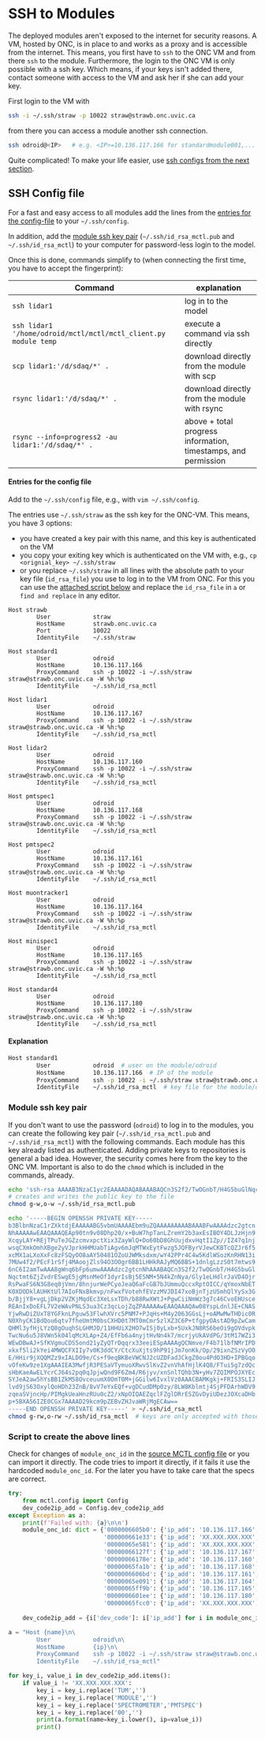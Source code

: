 # SSH to Modules
The deployed modules aren't exposed to the internet for security reasons. A VM, hosted by ONC, is in place to and works as a proxy and is accessible from the internet.
This means, you first have to `ssh` to the ONC VM and from there `ssh` to the module. Furthermore, the login to the ONC VM is only possible with a ssh key.
Which means, if your keys isn't added there, contact someone with access to the VM and ask her if she can add your key. 

First login to the VM with
```bash
ssh -i ~/.ssh/straw -p 10022 straw@strawb.onc.uvic.ca
```

from there you can access a module another ssh connection.
```bash
ssh odroid@<IP>   # e.g. <IP>=10.136.117.166 for standardmodule001,... ; PW: odroid
```
Quite complicated! To make your life easier, use [ssh configs from the next section](#SSH-Config-file).

## SSH Config file

For a fast and easy access to all modules add the lines from the [entries for the config-file](#Entries-for-the-config-file) to your `~/.ssh/config`.

In addition, add the [module ssh key pair](#Module-ssh-key-pair) (`~/.ssh/id_rsa_mctl.pub` and `~/.ssh/id_rsa_mctl`) to your computer for password-less login to the model.

Once this is done, commands simplify to (when connecting the first time, you have to accept the fingerprint):

| Command | explanation |
| --- | --- |
| `ssh lidar1` | log in to the model |
|`ssh lidar1 '/home/odroid/mctl/mctl/mctl_client.py module temp` | execute a command via ssh directly |
| `scp lidar1:'/d/sdaq/*' .` | download directly from the module with scp |
| `rsync lidar1:'/d/sdaq/*' .` | download directly from the module with rsync |
| `rsync --info=progress2 -au lidar1:'/d/sdaq/*' .` | above + total progress information, timestamps, and permission |

#### Entries for the config file
Add to the `~/.ssh/config` file, e.g., with `vim ~/.ssh/config`.

The entries use `~/.ssh/straw` as the ssh key for the ONC-VM. This means,  you have 3 options:
- you have created a key pair with this name, and this key is authenticated on the VM
- you copy your exiting key which is authenticated on the VM with, e.g., `cp <orignial_key> ~/.ssh/straw`
- or you replace `~/.ssh/straw` in all lines with the absolute path to your key file (`id_rsa_file`) you use to log in to the VM from ONC.
For this you can use the [attached script below](#script-to-create-the-above-lines) and replace the `id_rsa_file` in `a` or `find and replace` in any editor.
  
``` shell
Host strawb
        User            straw
        HostName        strawb.onc.uvic.ca
        Port            10022
        IdentityFile    ~/.ssh/straw
        
Host standard1
        User            odroid
        HostName        10.136.117.166
        ProxyCommand    ssh -p 10022 -i ~/.ssh/straw straw@strawb.onc.uvic.ca -W %h:%p
        IdentityFile    ~/.ssh/id_rsa_mctl

Host lidar1
        User            odroid
        HostName        10.136.117.167
        ProxyCommand    ssh -p 10022 -i ~/.ssh/straw straw@strawb.onc.uvic.ca -W %h:%p
        IdentityFile    ~/.ssh/id_rsa_mctl

Host lidar2
        User            odroid
        HostName        10.136.117.160
        ProxyCommand    ssh -p 10022 -i ~/.ssh/straw straw@strawb.onc.uvic.ca -W %h:%p
        IdentityFile    ~/.ssh/id_rsa_mctl

Host pmtspec1
        User            odroid
        HostName        10.136.117.168
        ProxyCommand    ssh -p 10022 -i ~/.ssh/straw straw@strawb.onc.uvic.ca -W %h:%p
        IdentityFile    ~/.ssh/id_rsa_mctl

Host pmtspec2
        User            odroid
        HostName        10.136.117.161
        ProxyCommand    ssh -p 10022 -i ~/.ssh/straw straw@strawb.onc.uvic.ca -W %h:%p
        IdentityFile    ~/.ssh/id_rsa_mctl

Host muontracker1
        User            odroid
        HostName        10.136.117.164
        ProxyCommand    ssh -p 10022 -i ~/.ssh/straw straw@strawb.onc.uvic.ca -W %h:%p
        IdentityFile    ~/.ssh/id_rsa_mctl

Host minispec1
        User            odroid
        HostName        10.136.117.165
        ProxyCommand    ssh -p 10022 -i ~/.ssh/straw straw@strawb.onc.uvic.ca -W %h:%p
        IdentityFile    ~/.ssh/id_rsa_mctl

Host standard4
        User            odroid
        HostName        10.136.117.180
        ProxyCommand    ssh -p 10022 -i ~/.ssh/straw straw@strawb.onc.uvic.ca -W %h:%p
        IdentityFile    ~/.ssh/id_rsa_mctl
```

#### Explanation
```bash
Host standard1
        User            odroid  # user on the module/odroid
        HostName        10.136.117.166  # IP of the module
        ProxyCommand    ssh -p 10022 -i ~/.ssh/straw straw@strawb.onc.uvic.ca -W %h:%p  # routes through the VM
        IdentityFile    ~/.ssh/id_rsa_mctl  # key file for the module/odroid
```

### Module ssh key pair
If you don't want to use the password (`odroid`) to log in to the modules, you can create the following key pair (`~/.ssh/id_rsa_mctl.pub` and `~/.ssh/id_rsa_mctl`) with the following commands. Each module has this key already listed as authenticated.
Adding private keys to repositories is general a bad idea. However, the security comes here from the key to the ONC VM. Important is also to do the `chmod` which is included in the commands, already.
```bash
echo 'ssh-rsa AAAAB3NzaC1yc2EAAAADAQABAAABAQCn3S2f2/TwOGnbT/H4G5buGlNqctmt6ZjZvdrESwgE5jgMsnMeOf1dyrIsBj5ESNM+5N4kZnNya/Gly1eLHdlrJaVD4OjrRsPwaFS6N3G8eq0jVmn/8hnjurWePCyoJeaQ6aFcGB7bJUmmuQccxRptOICC/qYmoxNbETK0XDODklAUHKtUl7AIoFNxBkmvp/nFwxfVotehfEVzzMVJDI47xoBjnTjzU5mhQlYySx3Gb/BjjY8+vgLjDkp2VZKjMqdEc3XeLsxTDh/b88RwXWtJ+PgwCiiNmWz3g7c46CvoEHUsceREAnIxDoEFL7V2eWAvPNLS3ua3Cz3qcLojZqZP odroid@odroidc2' > ~/.ssh/id_rsa_mctl.pub
# creates and writes the public key to the file
chmod g-w,o-w ~/.ssh/id_rsa_mctl.pub
```

```bash
echo '-----BEGIN OPENSSH PRIVATE KEY-----
b3BlbnNzaC1rZXktdjEAAAAABG5vbmUAAAAEbm9uZQAAAAAAAAABAAABFwAAAAdzc2gtcn
NhAAAAAwEAAQAAAQEAp90tn9v08Dhp20/x+BuW7hpTanLZremY2b3axEsIBOY4DLJzHjn9
XcqyLAY+REjTPuTeJGZzcmvxpctXix3ZayWlQ+Do60bD8GhUujdxvHqtI1Zp//IZ47q1nj
wsqCXmkOmhXBge2yVJprkHHMUabTiAgv6mJqMTWxEytFwzg5JQFByrVJewCKBTcQZJr6f5
xcMX1aLXoXxFc8zFSQyOO8aAY50481OZoUJWMksdxm/wY42PPr4C4w5KdlWSozKnRHN13i
7MUw4f2/PEcF1rSfj4MAoojZls94O3OOgr6BB1LHHkRAJyMQ6BBS+1dnlgLzzS0t7mtws9
6nC6I2amTwAAA8gWnq6bFp6umwAAAAdzc2gtcnNhAAABAQCn3S2f2/TwOGnbT/H4G5buGl
Nqctmt6ZjZvdrESwgE5jgMsnMeOf1dyrIsBj5ESNM+5N4kZnNya/Gly1eLHdlrJaVD4Ojr
RsPwaFS6N3G8eq0jVmn/8hnjurWePCyoJeaQ6aFcGB7bJUmmuQccxRptOICC/qYmoxNbET
K0XDODklAUHKtUl7AIoFNxBkmvp/nFwxfVotehfEVzzMVJDI47xoBjnTjzU5mhQlYySx3G
b/BjjY8+vgLjDkp2VZKjMqdEc3XeLsxTDh/b88RwXWtJ+PgwCiiNmWz3g7c46CvoEHUsce
REAnIxDoEFL7V2eWAvPNLS3ua3Cz3qcLojZqZPAAAAAwEAAQAAAQAw08YspLdnlJE+CNAS
YjwRwDiZUxT8YGFknLPguw53FlwhXVrc5PNM7+PJqHs+M4y2063GGsLj+oAMwMwTHDic0R
N0XhyCK1BdQou6qtv7fheUmtM0bsCXHD0t7MT0mCmr5zlXZ3C6P+tfgpyOAstAD9pZwCam
QHMl3yfHjLYzQ8gOuqhSLGHMJD/11HHUiX2HO7wISj0yLxb+5UxkJN8RS6beOi9gOVdvpk
TwcNu6u5J8VWn5k04lqMcXLAp+Z4/EfFb6a4nyjtHvNn4k7/mcrjyUkAVdPG/3tM17WZi3
WEwDBwAJ+SfKVgmuCDS5ond21yZyQTrDqqrx33eeiESpAAAAgQCNmve/F4b71lbfNMrIPD
xkxf5li2kYei4MWQCFXIIy7v0K3ddCY/CtcXuXjts9hP91jJm7onKk/Op/29ixnZSzVyOO
E/HHir9jXQQMZz9xIALDO9e/Cs+f9eqBKBeVWCNJ2cUZDFadJCkgZ0ou4PdO3HD+IPBGqo
vOfeKw9ze1XgAAAIEA3MwfjR3PESaVTymuoXRwvSlKvZ2vnVhAfHjlK4Q8/FTui5g7zdQc
sHbKaeAwELYcrCJ64s2pq0qJpjwQnd9F6Zm4/R6jyv/xnSnlTQhb3N+yHv7ZQIMPOJXYEc
SYJeA2aw5hYsBB1ZkM58OvceuumX0OmT0M+jGGilw6IvxlVz0AAACBAMKgkj+FRIS3SLIJ
lvd9jS63OxylQoHDh23ZnB/8vV7eYxEQf+vgDCudDMp0zy/8LW8Kblmtj4SjPFDArhWDV9
zqeaSVjncHp/PIMgkUeaHnzRUu0cZ2/xNpOIQAEZqclFZglDRrESZGvDyiUDezJOXcaDHb
p+5BXA56IZE0CGx7AAAAD29kcm9pZEBvZHJvaWRjMgECAw==
-----END OPENSSH PRIVATE KEY-----' > ~/.ssh/id_rsa_mctl
chmod g-rw,o-rw ~/.ssh/id_rsa_mctl  # keys are only accepted with those permissions
```



### Script to create the above lines

Check for changes of `module_onc_id` in the [source MCTL config file](https://gitlab.lrz.de/strawb/mctl/-/blob/master/mctl/config.py) or you can import it directly. The code tries to import it directly, if it fails it use the hardcoded `module_onc_id`.
For the later you have to take care that the specs are correct. 

``` Python
try:
    from mctl.config import Config
    dev_code2ip_add = Config.dev_code2ip_add
except Exception as a:
    print(f'Failed with: {a}\n\n')
    module_onc_id: dict = {'0000006605b0': {'ip_add': '10.136.117.166', 'dev_code': 'TUMSTANDARDMODULE001'},
                           '000000661e33': {'ip_add': 'XX.XXX.XXX.XXX', 'dev_code': 'TUMSTANDARDMODULE002'},
                           '00000065e581': {'ip_add': 'XX.XXX.XXX.XXX', 'dev_code': 'TUMSTANDARDMODULE003'},
                           '00000066127f': {'ip_add': '10.136.117.167', 'dev_code': 'TUMLIDAR001'},
                           '00000066178e': {'ip_add': '10.136.117.160', 'dev_code': 'TUMLIDAR002'},
                           '00000065fa1b': {'ip_add': '10.136.117.168', 'dev_code': 'TUMPMTSPECTROMETER001'},
                           '0000006606bd': {'ip_add': '10.136.117.161', 'dev_code': 'TUMPMTSPECTROMETER002'},
                           '00000065e091': {'ip_add': '10.136.117.164', 'dev_code': 'TUMMUONTRACKER001'},
                           '00000065ff9b': {'ip_add': '10.136.117.165', 'dev_code': 'TUMMINISPECTROMETER001'},
                           '0000006601ee': {'ip_add': '10.136.117.180', 'dev_code': 'TUMSTANDARDMODULE004'},
                           '00000065fcc0': {'ip_add': 'XX.XXX.XXX.XXX', 'dev_code': 'TEST'}}
    
    dev_code2ip_add = {i['dev_code']: i['ip_add'] for i in module_onc_id.values()}

a = "Host {name}\n\
        User            odroid\n\
        HostName        {ip}\n\
        ProxyCommand    ssh -p 10022 -i ~/.ssh/straw straw@strawb.onc.uvic.ca -W %h:%p\n\
        IdentityFile    ~/.ssh/id_rsa_mctl"

for key_i, value_i in dev_code2ip_add.items():
    if value_i != 'XX.XXX.XXX.XXX':
        key_i = key_i.replace('TUM','')
        key_i = key_i.replace('MODULE','')
        key_i = key_i.replace('SPECTROMETER','PMTSPEC')
        key_i = key_i.replace('00','')
        print(a.format(name=key_i.lower(), ip=value_i))
        print()
```
